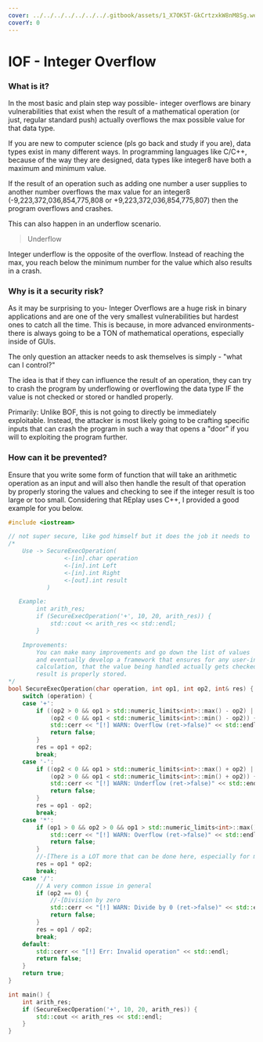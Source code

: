 ```yaml
---
cover: ../../../../../../../.gitbook/assets/1_X7OK5T-GkCrtzxkW8nM8Sg.webp
coverY: 0
---
```


# IOF - Integer Overflow

### What is it?

In the most basic and plain step way possible- integer overflows are binary vulnerabilities that exist when the result of a mathematical operation (or just, regular standard push) actually overflows the max possible value for that data type.

If you are new to computer science (pls go back and study if you are), data types exist in many different ways. In programming languages like C/C++, because of the way they are designed, data types like integer8 have both a maximum and minimum value.

If the result of an operation such as adding one number a user supplies to another number overflows the max value for an integer8 (-9,223,372,036,854,775,808 or +9,223,372,036,854,775,807) then the program overflows and crashes.

This can also happen in an underflow scenario.

> Underflow

Integer underflow is the opposite of the overflow. Instead of reaching the max, you reach below the minimum number for the value which also results in a crash.

### Why is it a security risk?

As it may be surprising to you- Integer Overflows are a huge risk in binary applications and are one of the very smallest vulnerabilities but hardest ones to catch all the time. This is because, in more advanced environments- there is always going to be a TON of mathematical operations, especially inside of GUIs.

The only question an attacker needs to ask themselves is simply - "what can I control?"

The idea is that if they can influence the result of an operation, they can try to crash the program by underflowing or overflowing the data type IF the value is not checked or stored or handled properly.&#x20;

Primarily: Unlike BOF, this is not going to directly be immediately exploitable. Instead, the attacker is most likely going to be crafting specific inputs that can crash the program in such a way that opens a "door" if you will to exploiting the program further.

### How can it be prevented?&#x20;

Ensure that you write some form of function that will take an arithmetic operation as an input and will also then handle the result of that operation by properly storing the values and checking to see if the integer result is too large or too small. Considering that REplay uses C++, I provided a good example for you below.

```cpp
#include <iostream>

// not super secure, like god himself but it does the job it needs to
/*
    Use -> SecureExecOperation(
                <-[in].char operation
                <-[in].int Left
                <-[in].int Right
                <-[out].int result
           )

   Example:
        int arith_res;
        if (SecureExecOperation('+', 10, 20, arith_res)) {
            std::cout << arith_res << std::endl;
        } 

    Improvements:
        You can make many improvements and go down the list of values
        and eventually develop a framework that ensures for any user-influenced
        calculation, that the value being handled actually gets checked and the 
        result is properly stored. 
*/
bool SecureExecOperation(char operation, int op1, int op2, int& res) {
    switch (operation) {
    case '+':
        if ((op2 > 0 && op1 > std::numeric_limits<int>::max() - op2) ||
            (op2 < 0 && op1 < std::numeric_limits<int>::min() - op2)) {
            std::cerr << "[!] WARN: Overflow (ret->false)" << std::endl;
            return false;
        }
        res = op1 + op2;
        break;
    case '-':
        if ((op2 < 0 && op1 > std::numeric_limits<int>::max() + op2) ||
            (op2 > 0 && op1 < std::numeric_limits<int>::min() + op2)) {
            std::cerr << "[!] WARN: Underflow (ret->false)" << std::endl;
            return false;
        }
        res = op1 - op2;
        break;
    case '*':
        if (op1 > 0 && op2 > 0 && op1 > std::numeric_limits<int>::max() / op2) {
            std::cerr << "[!] WARN: Overflow (ret->false)" << std::endl;
            return false;
        }
        //-[There is a LOT more that can be done here, especially for multiplication operations
        res = op1 * op2;
        break;
    case '/':
        // A very common issue in general
        if (op2 == 0) {
            //-[Division by zero
            std::cerr << "[!] WARN: Divide by 0 (ret->false)" << std::endl;
            return false;
        }
        res = op1 / op2;
        break;
    default:
        std::cerr << "[!] Err: Invalid operation" << std::endl;
        return false;
    }
    return true;
}

int main() {
    int arith_res;
    if (SecureExecOperation('+', 10, 20, arith_res)) {
        std::cout << arith_res << std::endl;
    }
}
```

